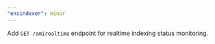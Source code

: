 ```yaml
---
"ensindexer": minor
---
```


Add `GET /amirealtime` endpoint for realtime indexing status monitoring.
